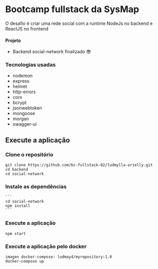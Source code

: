 
# Bootcamp fullstack da SysMap

O desafio é criar uma rede social com a runtime NodeJs no backend e ReactJS no frontend

#### Projeto
- Backend social-network finalizado :sunglasses:

### Tecnologias usadas
- nodemon
- express
- helmet
- http-errors
- cors
- bcrypt
- jsonwebtoken
- mongoose
- morgan
- swagger-ui

## Execute a aplicação

### Clone o repositório
```
git clone https://github.com/bc-fullstack-02/ludmylla-arielly.git
cd backend
cd social-network
```

### Instale as dependências
    ```
    cd social-network
    npm install
    ```

### Execute a aplicação
  ```
  npm start
  ```  
### Execute a aplicação pelo docker
  ```
  imagen docker-compose: ludmay4/myrepository:1.0
  docker-compose up
  ```  
